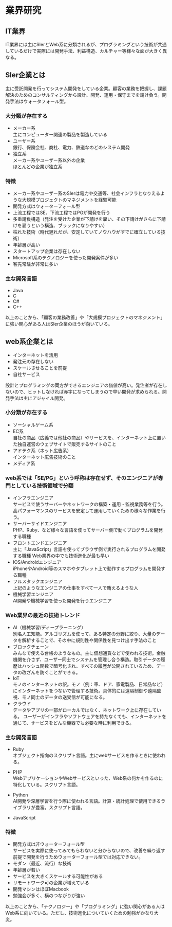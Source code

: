 # 業界研究
## IT業界
IT業界には主にSIerとWeb系に分類されるが、プログラミングという技術が共通しているだけで実際には開発手法、利益構造、カルチャー等様々な面が大きく異なる。

## SIer企業とは
主に受託開発を行ってシステム開発をしている企業。顧客の業務を把握し、課題解決のためのコンサルティングから設計、開発、運用・保守までを請け負う。開発手法はウォータフォール型。

### 大分類が存在する
- メーカー系  
	主にコンピューター関連の製品を製造している
- ユーザー系  
銀行、保険会社、商社、電力、鉄道なのどのシステム開発
- 独立系  
メーカー系やユーザー系以外の企業  
ほとんどの企業が独立系  

### 特徴
- メーカー系やユーザー系のSIerは電力や交通等、社会インフラとなりえるような大規模プロジェクトのマネジメントを経験可能
- 開発方式はウォーターフォール型
- 上流工程ではSE、下流工程ではPGが開発を行う
- 多重請負構造（発注を受けた企業が下請けを雇い、その下請けがさらに下請けを雇うという構造、ブラックになりやすい）
- 枯れた技術（時代遅れだが、安定していてノウハウがすでに確立している技術）
- 年齢層が高い
- スタートアップ企業は存在しない
- Microsoft系のテクノロジーを使った開発案件が多い
- 客先常駐が非常に多い

### 主な開発言語
- Java
- C
- C#
- C++

以上のことから、「顧客の業務改善」や「大規模プロジェクトのマネジメント」に強い関心がある人はSIer企業のほうが向いている。

## web系企業とは
- インターネットを活用
- 発注元の存在しない
- スケールさせることを前提
- 自社サービス


設計とプログラミングの両方ができるエンジニアの価値が高い。発注者が存在しないので、ヒットしなければ赤字になってしまうので早い開発が求められる。開発手法は主にアジャイル開発。

### 小分類が存在する
- ソーシャルゲーム系
- EC系  
自社の商品（広義では他社の商品）やサービスを、インターネット上に置いた独自運営のウェブサイトで販売するサイトのこと
- アドテク系（ネット広告系）  
インターネット広告技術のこと
- メディア系

### web系では「SE/PG」という呼称は存在せず、そのエンジニアが専門としている技術領域で分類
- インフラエンジニア  
サービスで使うサーバーやネットワークの構築・運用・監視業務等を行う。
		高パフォーマンスのサービスを安定して運用していくための様々な作業を行う。
- サーバーサイドエンジニア  
PHP、Ruby、など様々な言語を使ってサーバー側で動くプログラムを開発する職種
- フロントエンドエンジニア  
主に「JavaScript」言語を使ってブラウザ側で実行されるプログラムを開発する職種
Web業界の中でも技術進化が最も早い
- IOS/Androidエンジニア  
iPhoneやAndroid等のスマホやタブレット上で動作するプログラムを開発する職種
- フルスタックエンジニア  
上記のようなエンジニアの仕事をすべて一人で賄えるような人
- 機械学習エンジニア  
AI開発や機械学習を使った開発を行うエンジニア

### Web業界の最近の技術トレンド
- AI（機械学習/ディープラーニング）  
別名人工知能。アルゴリズムを使って、ある特定の分野に絞り、大量のデータを解析することで、その中に規則性や関係性を見つけ出す手法のこと
- ブロックチェーン  
みんなで使える台帳のようなもの。主に仮想通貨などで使われる技術。金融機関を介さず、ユーザー同士でシステムを管理し合う構造。取引データの履歴はハッシュ関数で暗号化され、すべての履歴が公開されているため、データの改ざんを防ぐことができる。
- IoT  
モノのインターネットの訳。モノ（例：車、ドア、家電製品、日常品など）にインターネットをつないで管理する技術。具体的には遠隔制御や遠隔監視、モノ同士のデータの送受信が可能になる。
- クラウド  
データやアプリの一部がローカルではなく、ネットワーク上に存在している。
ユーザーがインフラやソフトウェアを持たなくても、インターネットを通じて、サービスをどんな機器でも必要な時に利用できる。

### 主な開発言語
- Ruby  
オブジェクト指向のスクリプト言語。主にwebサービスを作るときに使われる。

- PHP  
WebアプリケーションやWebサービスといった、Web系の何かを作るのに特化している。スクリプト言語。

- Python  
AI開発や深層学習を行う際に使われる言語。計算・統計処理で使用できるライブラリが豊富。スクリプト言語。

- JavaScript

### 特徴
- 開発方式は非ウォーターフォール型  
サービスを実際に使ってみてもらわないと分からないので、改善を繰り返す前提で開発を行うためウォーターフォール型では対応できない。
- モダン（最近、流行）な技術
- 年齢層が若い
- サービスを大きくスケールする可能性がある
- リモートワーク可の企業が増えている
- 開発マシンはほぼMacbook
- 勉強会が多く、横のつながりが強い

以上のことから、「テクノロジー」や「プログラミング」に強い関心がある人はWeb系に向いている。ただし、技術進化についていくための勉強がかなり大変。


